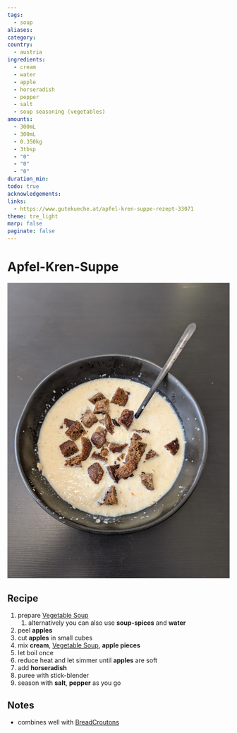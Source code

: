```yaml
---
tags:
  - soup
aliases: 
category: 
country:
  - austria
ingredients:
  - cream
  - water
  - apple
  - horseradish
  - pepper
  - salt
  - soup seasoning (vegetables)
amounts:
  - 300mL
  - 300mL
  - 0.350kg
  - 3tbsp
  - "0"
  - "0"
  - "0"
duration_min: 
todo: true
acknowledgements: 
links:
  - https://www.gutekueche.at/apfel-kren-suppe-rezept-33071
theme: tre_light
marp: false
paginate: false
---
```



# Apfel-Kren-Suppe
![bg right](../gfx/PXL_20250421_040459972.jpg)

## Recipe
1. prepare [Vegetable Soup](Soup_Vegetables.md#Vegetable%20Soup)
	1. alternatively you can also use **soup-spices** and **water**
2. peel **apples**
3. cut **apples** in small cubes
4. mix **cream**, [Vegetable Soup](Soup_Vegetables.md#Vegetable%20Soup), **apple pieces**
5. let boil once
6. reduce heat and let simmer until **apples** are soft
7. add **horseradish**
8. puree with stick-blender
9. season with **salt**, **pepper** as you go

## Notes
* combines well with [BreadCroutons](BreadCroutons.md)
